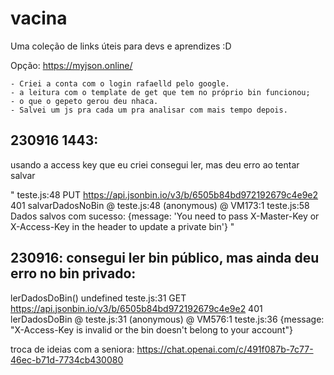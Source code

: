 # vacina
Uma coleção de links úteis para devs e aprendizes :D




Opção: https://myjson.online/

    - Criei a conta com o login rafaelld pelo google.
    - a leitura com o template de get que tem no próprio bin funcionou;
    - o que o gepeto gerou deu nhaca.
    - Salvei um js pra cada um pra analisar com mais tempo depois.



## 230916 1443: 
usando a access key que eu criei consegui ler, mas deu erro ao tentar salvar

" teste.js:48     PUT https://api.jsonbin.io/v3/b/6505b84bd972192679c4e9e2 401
salvarDadosNoBin @ teste.js:48
(anonymous) @ VM173:1
teste.js:58 Dados salvos com sucesso: {message: 'You need to pass X-Master-Key or X-Access-Key in the header to update a private bin'} "


## 230916: consegui ler bin público, mas ainda deu erro no bin privado:

lerDadosDoBin()
undefined
teste.js:31     GET https://api.jsonbin.io/v3/b/6505b84bd972192679c4e9e2 401
lerDadosDoBin @ teste.js:31
(anonymous) @ VM576:1
teste.js:36 {message: "X-Access-Key is invalid or the bin doesn't belong to your account"}


troca de ideias com a seniora: https://chat.openai.com/c/491f087b-7c77-46ec-b71d-7734cb430080



